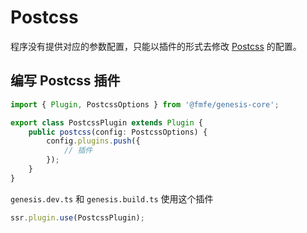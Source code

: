 # Postcss
程序没有提供对应的参数配置，只能以插件的形式去修改 [Postcss](https://www.npmjs.com/package/postcss-loader) 的配置。

## 编写 Postcss 插件
```ts
import { Plugin, PostcssOptions } from '@fmfe/genesis-core';

export class PostcssPlugin extends Plugin {
    public postcss(config: PostcssOptions) {
        config.plugins.push({
            // 插件
        });
    }
}
```
`genesis.dev.ts` 和 `genesis.build.ts` 使用这个插件
```ts
ssr.plugin.use(PostcssPlugin);
```